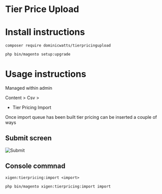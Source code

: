# Tier Price Upload # 

# Install instructions #

`composer require dominicwatts/tierpricingupload`

`php bin/magento setup:upgrade`

# Usage instructions #

Managed within admin

Content > Csv >
  - Tier Pricing Import

Once import queue has been built tier pricing can be inserted a couple of ways

## Submit screen ##

![Submit](https://i.snag.gy/hKoifb.jpg)  

## Console commnad ## 

`xigen:tierpricing:import <import>`

`php bin/magento xigen:tierpricing:import import`